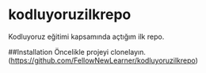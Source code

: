 # kodluyoruzilkrepo
Kodluyoruz eğitimi kapsamında açtığım ilk repo.

##Installation
Öncelikle projeyi clonelayın. (https://github.com/FellowNewLearner/kodluyoruzilkrepo)
